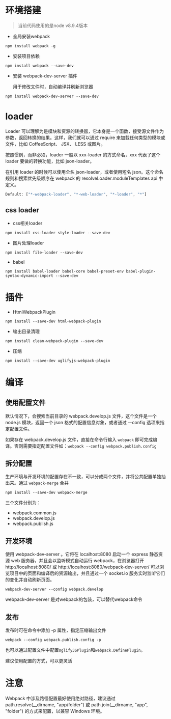 # 环境搭建

>当前代码使用的是node v8.9.4版本

- 全局安装webpack

```
npm install webpack -g
```

- 安装项目依赖

```
npm install webpack --save-dev
```

- 安装 webpack-dev-server 插件

    用于修改文件时，自动编译并刷新浏览器 

```
npm install webpack-dev-server --save-dev
```

# loader

Loader 可以理解为是模块和资源的转换器，它本身是一个函数，接受源文件作为参数，返回转换的结果。这样，我们就可以通过 require 来加载任何类型的模块或文件，比如 CoffeeScript、 JSX、 LESS 或图片。

按照惯例，而非必须，loader 一般以 xxx-loader 的方式命名，xxx 代表了这个 loader 要做的转换功能，比如 json-loader。

在引用 loader 的时候可以使用全名 json-loader，或者使用短名 json。这个命名规则和搜索优先级顺序在 webpack 的 resolveLoader.moduleTemplates api 中定义。

```javascript
Default: ["*-webpack-loader", "*-web-loader", "*-loader", "*"]
```

## css loader

- css相关loader

```
npm install css-loader style-loader --save-dev
```

- 图片处理loader

```
npm install file-loader --save-dev
```

- babel

```
npm install babel-loader babel-core babel-preset-env babel-plugin-syntax-dynamic-import --save-dev  
```

# 插件

- HtmlWebpackPlugin

```
npm install --save-dev html-webpack-plugin
```

- 输出目录清理

```
npm install clean-webpack-plugin --save-dev
```

- 压缩

```
npm install --save-dev uglifyjs-webpack-plugin
```

# 编译

## 使用配置文件

默认情况下，会搜索当前目录的 webpack.develop.js 文件，这个文件是一个 node.js 模块，返回一个 json 格式的配置信息对象，或者通过 --config 选项来指定配置文件。

如果存在 webpack.develop.js 文件，直接在命令行输入 `webpack` 即可完成编译。否则需要指定配置文件如：`webpack --config webpack.publish.config`

## 拆分配置

生产环境与开发环境的配置存在不一致，可以分成两个文件，并将公共配置单独抽出来。通过 `webpack-merge` 合并

```
npm install --save-dev webpack-merge
```

三个文件分别为：

- webpack.common.js
- webpack.develop.js
- webpack.publish.js

## 开发环境

使用 webpack-dev-server 。它将在 localhost:8080 启动一个 express 静态资源 web 服务器，并且会以监听模式自动运行 webpack，在浏览器打开 http://localhost:8080/ 或 http://localhost:8080/webpack-dev-server/ 可以浏览项目中的页面和编译后的资源输出，并且通过一个 socket.io 服务实时监听它们的变化并自动刷新页面。

```
webpack-dev-server --config webpack.develop
```

webpack-dev-server 是对webpack的包装，可以替代webpack命令

## 发布

发布时可在命令中添加 -p 属性，指定压缩输出文件

```
webpack --config webpack.publish.config -p
```

也可以通过配置文件中配置`UglifyJSPlugin`和`webpack.DefinePlugin`。

建议使用配置的方式，可以更灵活

# 注意

Webpack 中涉及路径配置最好使用绝对路径，建议通过 path.resolve(__dirname, "app/folder") 或 path.join(__dirname, "app", "folder") 的方式来配置，以兼容 Windows 环境。
